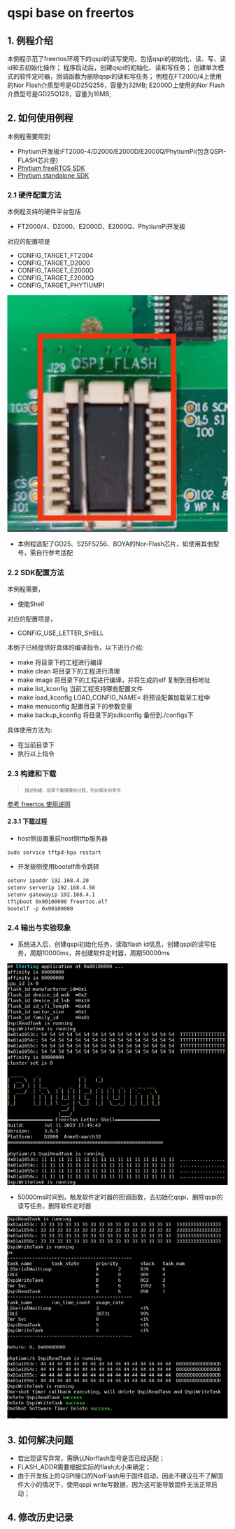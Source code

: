 # qspi base on freertos

## 1. 例程介绍

本例程示范了freertos环境下的qspi的读写使用，包括qspi的初始化、读、写、读id和去初始化操作；
程序启动后，创建qspi的初始化、读和写任务；
创建单次模式的软件定时器，回调函数为删除qspi的读和写任务；
例程在FT2000/4上使用的Nor Flash介质型号是GD25Q256，容量为32MB;
E2000D上使用的Nor Flash介质型号是GD25Q128，容量为16MB;

## 2. 如何使用例程

本例程需要用到
- Phytium开发板:FT2000-4/D2000/E2000D/E2000Q/PhytiumPi(包含QSPI-FLASH芯片座)
- [Phytium freeRTOS SDK](https://gitee.com/phytium_embedded/phytium-free-rtos-sdk)
- [Phytium standalone SDK](https://gitee.com/phytium_embedded/phytium-standalone-sdk)
### 2.1 硬件配置方法

本例程支持的硬件平台包括
- FT2000/4、D2000、E2000D、E2000Q、PhytiumPi开发板

对应的配置项是
- CONFIG_TARGET_FT2004
- CONFIG_TARGET_D2000
- CONFIG_TARGET_E2000D
- CONFIG_TARGET_E2000Q
- CONFIG_TARGET_PHYTIUMPI

![hardware](./figs/hardware.png)

- 本例程适配了GD25、S25FS256、BOYA的Nor-Flash芯片，如使用其他型号，需自行参考适配

### 2.2 SDK配置方法

本例程需要，

- 使能Shell

对应的配置项是，

- CONFIG_USE_LETTER_SHELL

本例子已经提供好具体的编译指令，以下进行介绍:
- make 将目录下的工程进行编译
- make clean  将目录下的工程进行清理
- make image   将目录下的工程进行编译，并将生成的elf 复制到目标地址
- make list_kconfig 当前工程支持哪些配置文件
- make load_kconfig LOAD_CONFIG_NAME=<kconfig configuration files>  将预设配置加载至工程中
- make menuconfig   配置目录下的参数变量
- make backup_kconfig 将目录下的sdkconfig 备份到./configs下

具体使用方法为:
- 在当前目录下
- 执行以上指令

### 2.3 构建和下载

><font size="1">描述构建、烧录下载镜像的过程，列出相关的命令</font><br />

[参考 freertos 使用说明](../../../docs/reference/usr/usage.md)

#### 2.3.1 下载过程

- host侧设置重启host侧tftp服务器
```
sudo service tftpd-hpa restart
```

- 开发板侧使用bootelf命令跳转
```
setenv ipaddr 192.168.4.20  
setenv serverip 192.168.4.50 
setenv gatewayip 192.168.4.1 
tftpboot 0x90100000 freertos.elf
bootelf -p 0x90100000
```

### 2.4 输出与实验现象

- 系统进入后，创建qspi初始化任务，读取flash id信息，创建qspi的读写任务，周期10000ms，并创建软件定时器，周期50000ms

![qspi](./figs/qspi.png)

- 50000ms时间到，触发软件定时器的回调函数，去初始化qspi，删除qspi的读写任务，删除软件定时器

![delete](./figs/delete.png)


## 3. 如何解决问题

- 若出现读写异常，需确认Norflash型号是否已经适配；
- FLASH_ADDR需要根据实际的flash大小来确定；
- 由于开发板上的QSPI接口的NorFlash用于固件启动，因此不建议在不了解固件大小的情况下，使用qspi write写数据，因为这可能导致固件无法正常启动；

## 4. 修改历史记录




